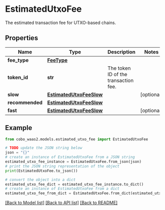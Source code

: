 # EstimatedUtxoFee

The estimated transaction fee for UTXO-based chains.

## Properties

Name | Type | Description | Notes
------------ | ------------- | ------------- | -------------
**fee_type** | [**FeeType**](FeeType.md) |  | 
**token_id** | **str** | The token ID of the transaction fee. | 
**slow** | [**EstimatedUtxoFeeSlow**](EstimatedUtxoFeeSlow.md) |  | [optional] 
**recommended** | [**EstimatedUtxoFeeSlow**](EstimatedUtxoFeeSlow.md) |  | 
**fast** | [**EstimatedUtxoFeeSlow**](EstimatedUtxoFeeSlow.md) |  | [optional] 

## Example

```python
from cobo_waas2.models.estimated_utxo_fee import EstimatedUtxoFee

# TODO update the JSON string below
json = "{}"
# create an instance of EstimatedUtxoFee from a JSON string
estimated_utxo_fee_instance = EstimatedUtxoFee.from_json(json)
# print the JSON string representation of the object
print(EstimatedUtxoFee.to_json())

# convert the object into a dict
estimated_utxo_fee_dict = estimated_utxo_fee_instance.to_dict()
# create an instance of EstimatedUtxoFee from a dict
estimated_utxo_fee_from_dict = EstimatedUtxoFee.from_dict(estimated_utxo_fee_dict)
```
[[Back to Model list]](../README.md#documentation-for-models) [[Back to API list]](../README.md#documentation-for-api-endpoints) [[Back to README]](../README.md)


